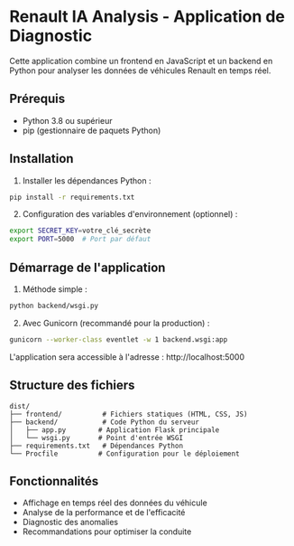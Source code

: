 # Renault IA Analysis - Application de Diagnostic

Cette application combine un frontend en JavaScript et un backend en Python pour analyser les données de véhicules Renault en temps réel.

## Prérequis

- Python 3.8 ou supérieur
- pip (gestionnaire de paquets Python)

## Installation

1. Installer les dépendances Python :
```bash
pip install -r requirements.txt
```

2. Configuration des variables d'environnement (optionnel) :
```bash
export SECRET_KEY=votre_clé_secrète
export PORT=5000  # Port par défaut
```

## Démarrage de l'application

1. Méthode simple :
```bash
python backend/wsgi.py
```

2. Avec Gunicorn (recommandé pour la production) :
```bash
gunicorn --worker-class eventlet -w 1 backend.wsgi:app
```

L'application sera accessible à l'adresse : http://localhost:5000

## Structure des fichiers

```
dist/
├── frontend/          # Fichiers statiques (HTML, CSS, JS)
├── backend/           # Code Python du serveur
│   ├── app.py        # Application Flask principale
│   └── wsgi.py       # Point d'entrée WSGI
├── requirements.txt   # Dépendances Python
└── Procfile          # Configuration pour le déploiement
```

## Fonctionnalités

- Affichage en temps réel des données du véhicule
- Analyse de la performance et de l'efficacité
- Diagnostic des anomalies
- Recommandations pour optimiser la conduite 